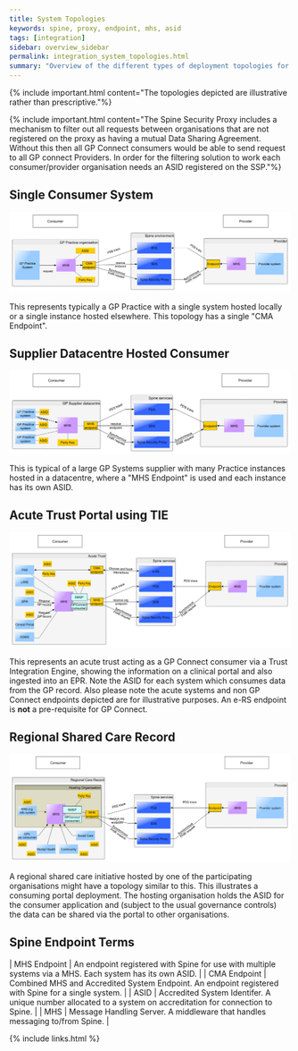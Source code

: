 ```yaml
---
title: System Topologies
keywords: spine, proxy, endpoint, mhs, asid
tags: [integration]
sidebar: overview_sidebar
permalink: integration_system_topologies.html
summary: "Overview of the different types of deployment topologies for GP Connect clients"
---
```


{% include important.html content="The topologies depicted are illustrative rather than prescriptive."%}

{% include important.html content="The Spine Security Proxy includes a mechanism to filter out all requests between organisations that are not registered on the proxy as having a mutual Data Sharing Agreement. Without this then all GP Connect consumers would be able to send request to all GP connect Providers. 
In order for the filtering solution to work each consumer/provider organisation needs an ASID registered on the SSP."%}

## Single Consumer System ##
 
![Single System](images/integration/topology1-singleSystem.png)
 
This represents typically a GP Practice with a single system hosted locally or a single instance hosted elsewhere.  This topology has a single "CMA Endpoint".
 
## Supplier Datacentre Hosted Consumer ##
 
![Datacentre System](images/integration/topology2-multiSystem.png)

This is typical of a large GP Systems supplier with many Practice instances hosted in a datacentre, where a "MHS Endpoint" is used and each instance has its own ASID.
 
## Acute Trust Portal using TIE ##
 
![Acute with Portal](images/integration/topology3-acuteWithTIE.png)

This represents an acute trust acting as a GP Connect consumer via a Trust Integration Engine, showing the information on a clinical portal and also ingested into an EPR.
Note the ASID for each system which consumes data from the GP record.  Also please note the acute systems and non GP Connect endpoints depicted are for illustrative purposes.  An e-RS endpoint is **not** a pre-requisite for GP Connect.

## Regional Shared Care Record ##

![Shared Care Record](images/integration/topology4-hostedRegionalCareRecord.png)

A regional shared care initiative hosted by one of the participating organisations might have a topology similar to this.  This  illustrates a consuming portal deployment. The hosting organisation holds the ASID for the consumer application and (subject to the usual governance controls) the data can be shared via the portal to other organisations.

## Spine Endpoint Terms ##

| MHS Endpoint | An endpoint registered with Spine for use with multiple systems via a MHS.  Each system has its own ASID. |
| CMA Endpoint | Combined MHS and Accredited System Endpoint. An endpoint registered with Spine for a single system. |
| ASID | Accredited System Identifer. A unique number allocated to a system on accreditation for connection to Spine. |
| MHS | Message Handling Server.  A middleware that handles messaging to/from Spine. |




{% include links.html %}

